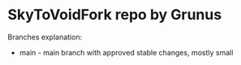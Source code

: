 # SkyToVoidFork repo by Grunus

Branches explanation:
* main - main branch with approved stable changes, mostly small
